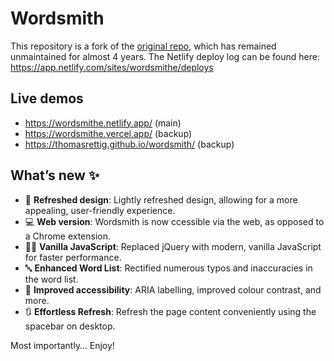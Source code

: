 # Wordsmith

This repository is a fork of the [original repo](https://github.com/nschch/wordsmith), which has remained unmaintained for almost 4 years. The Netlify deploy log can be found here: https://app.netlify.com/sites/wordsmithe/deploys

## Live demos
- https://wordsmithe.netlify.app/ (main)
- https://wordsmithe.vercel.app/ (backup)
- https://thomasrettig.github.io/wordsmith/ (backup)

## What’s new ✨
- 📐 **Refreshed design**: Lightly refreshed design, allowing for a more appealing, user-friendly experience.
- 💻 **Web version**: Wordsmith is now ccessible via the web, as opposed to a Chrome extension.
- 🧑‍💻 **Vanilla JavaScript**: Replaced jQuery with modern, vanilla JavaScript for faster performance.
- 🔤 **Enhanced Word List**: Rectified numerous typos and inaccuracies in the word list.
- 🦾 **Improved accessibility**: ARIA labelling, improved colour contrast, and more. 
- 🔃 **Effortless Refresh**: Refresh the page content conveniently using the spacebar on desktop.

Most importantly… Enjoy!
